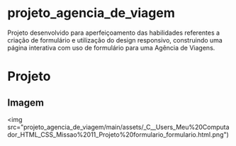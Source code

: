 # projeto_agencia_de_viagem
Projeto desenvolvido para aperfeiçoamento das habilidades referentes a criação de formulário e utilização do design responsivo, construindo uma página interativa com uso de formulário para uma Agência de Viagens.
# Projeto
## Imagem 
<img src="projeto_agencia_de_viagem/main/assets/_C__Users_Meu%20Computador_HTML_CSS_Missao%2011_Projeto%20formulario_formulario.html.png")
